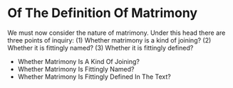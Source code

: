# Of The Definition Of Matrimony

We must now consider the nature of matrimony. Under this head there are three points of inquiry:
(1) Whether matrimony is a kind of joining?
(2) Whether it is fittingly named?
(3) Whether it is fittingly defined?

* Whether Matrimony Is A Kind Of Joining?
* Whether Matrimony Is Fittingly Named?
* Whether Matrimony Is Fittingly Defined In The Text?